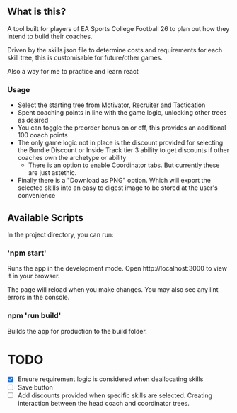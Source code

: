 ## What is this?

A tool built for players of EA Sports College Football 26 to plan out how they intend to build their coaches.

Driven by the skills.json file to determine costs and requirements for each skill tree, this is customisable for future/other games.

Also a way for me to practice and learn react

### Usage

- Select the starting tree from Motivator, Recruiter and Tactication
- Spent coaching points in line with the game logic, unlocking other trees as desired
- You can toggle the preorder bonus on or off, this provides an additional 100 coach points
- The only game logic not in place is the discount provided for selecting the Bundle Discount or Inside Track tier 3 ability to get discounts if other coaches own the archetype or ability
  - There is an option to enable Coordinator tabs. But currently these are just astethic.
- Finally there is a "Download as PNG" option. Which will export the selected skills into an easy to digest image to be stored at the user's convenience

## Available Scripts

In the project directory, you can run:

### 'npm start'

Runs the app in the development mode.
Open http://localhost:3000 to view it in your browser.

The page will reload when you make changes.
You may also see any lint errors in the console.

### npm 'run build'

Builds the app for production to the build folder.

# TODO

- [x] Ensure requirement logic is considered when deallocating skills
- [ ] Save button
- [ ] Add discounts provided when specific skills are selected. Creating interaction between the head coach and coordinator trees.
